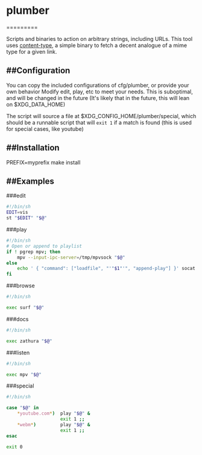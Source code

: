 # plumber
=========

Scripts and binaries to action on arbitrary strings, including URLs.
This tool uses [content-type](https://github.com/halfwit/content-type), a simple binary to fetch a decent analogue of a mime type for a given link.

##Configuration
---------------

You can copy the included configurations of cfg/plumber, or provide your own behavior
Modify edit, play, etc to meet your needs. This is suboptimal, and will be changed in the future
(It's likely that in the future, this will lean on $XDG\_DATA\_HOME)

The script will source a file at $XDG_CONFIG_HOME/plumber/special, which should be a runnable script that will `exit 1` if a match is found (this is used for special cases, like youtube)

##Installation
--------------

PREFIX=myprefix make install

##Examples
----------

###edit
```sh
#!/bin/sh
EDIT=vis
st "$EDIT" "$@"
```

###play
```sh
#!/bin/sh
# Open or append to playlist
if ! pgrep mpv; then
	mpv --input-ipc-server=/tmp/mpvsock "$@"
else
	echo ' { "command": ["loadfile", "'"$1"'", "append-play"] }' socat - /tmp/mpvsock
fi
```

###browse
```sh
#!/bin/sh

exec surf "$@"
```

###docs
```sh
#!/bin/sh

exec zathura "$@"
```

###listen
```sh
#!/bin/sh

exec mpv "$@"
```

###special
```sh
#!/bin/sh

case "$@" in
	*youtube.com*)	play "$@" &
					exit 1 ;;
	*webm*)			play "$@" &
					exit 1 ;;
esac

exit 0
